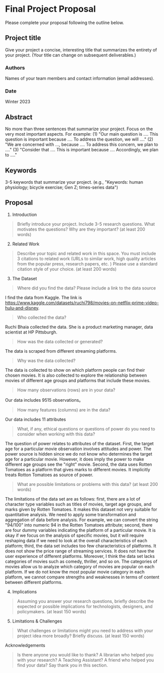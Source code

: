 # Final Project Proposal

Please complete your proposal following the outline below.

## Project title

Give your project a concise, interesting title that summarizes the entirety of your project. (Your title can change on subsequent deliverables.)

### Authors

Names of your team members and contact information (email addresses).
### Date

Winter 2023
## Abstract

No more than three sentences that summarize your project. Focus on the very most important aspects. For example: (1) "Our main question is .... This question is important because .... To address the question, we will ...." (2) "We are concerned with ..., because .... To address this concern, we plan to ...." (3) "Consider that .... This is important because .... Accordingly, we plan to ...."

## Keywords

3-5 keywords that summarize your project.
(e.g., "Keywords: human physiology; bicycle exercise; Gen Z; times-series data")

## Proposal

1. Introduction  

> Briefly introduce your project.  Include 3-5 research questions. What motivates the questions? Why are they important? (at least 200 words)

2. Related Work  

> Describe your topic and related work in this space. You must include 3 citations to related work (URLs to similar work, high quality articles from the popular press, research papers, etc. ) Please use a standard citation style of your choice. (at least 200 words)

3. The Dataset

> Where did you find the data? Please include a link to the data source

I find the data from Kaggle. The link is https://www.kaggle.com/datasets/ruchi798/movies-on-netflix-prime-video-hulu-and-disney.

> Who collected the data?  

Ruchi Bhaia collected the data. She is a product marketing manager, data scientist at HP Pittsburgh.

> How was the data collected or generated?  

The data is scraped from different streaming platforms.

> Why was the data collected?  

The data is collected to show on which platform people can find their chosen movies. It is also collected to explore the relationship between movies of different age groups and platforms that include these movies.

>How many observations (rows) are in your data?  

Our data includes 9515 observations。

> How many features (columns) are in the data?  

Our data includes 11 attributes

> What, if any, ethical questions or questions of power do you need to consider when working with this data?  

The question of power relates to attributes of the dataset. First, the target age for a particular movie observation involves attitudes and power. The power source is hidden since we do not know who determines the target age for a particular movie. However, it does imply the power to make different age groups see the "right" movie. Second, the data uses Rotten Tomatoes as a platform that gives marks to different movies. It implicitly treats Rotton Tomatoes as source of power.

> What are possible limitations or problems with this data?   (at least 200 words)

The limitations of the data set are as follows: first, there are a lot of character type variables such as titles of movies, target age groups, and marks given by Rotten Tomatoes. It makes this dataset not very suitable for quantitative analysis. We need to apply some transformation and aggregation of data before analysis. For example, we can convert the string "94/100" into numeric 94 in the Rotten Tomatoes attribute; second, there are four dummy variables indicating the platform of a particular movie. It is okay if we focus on the analysis of specific movies, but it will require reshaping data if we need to look at the overall characteristics of each platform; third, the data set includes too few characteristics of platforms. It does not show the price range of streaming services. It does not have the user experience of different platforms. Moreover, I think the data set lacks categories of movies such as comedy, thriller, and so on. The categories of movies allow us to analyze which category of movies are popular on each platform. If we do not know the most popular movie category in each platform, we cannot compare strengths and weaknesses in terms of content between different platforms.

4. Implications

> Assuming you answer your research questions, briefly describe the expected or possible implications for technologists, designers, and policymakers. (at least 150 words)

5. Limitations & Challenges
>What challenges or limitations might you need to address with your project idea more broadly? Briefly discuss. (at least 150 words)

Acknowledgements
> Is there anyone you would like to thank? A librarian who helped you with your research? A Teaching Assistant? A friend who helped you find your data? Say thank you in this section.
